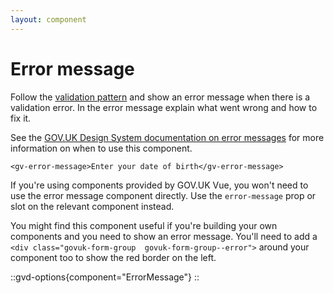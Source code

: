 ```yaml
---
layout: component
---
```


# Error message

Follow the [validation pattern](https://design-system.service.gov.uk/patterns/validation/) and show an error message 
when there is a validation error. In the error message explain what went wrong and how to fix it.

See the [GOV.UK Design System documentation on error messages](https://design-system.service.gov.uk/components/error-message/) 
for more information on when to use this component.

```vue-html
<gv-error-message>Enter your date of birth</gv-error-message>
```

If you're using components provided by GOV.UK Vue, you won't need to use the error message component directly. Use
the `error-message` prop or slot on the relevant component instead.

You might find this component useful if you're building your own components and you need to show an error message. 
You'll need to add a `<div class="govuk-form-group  govuk-form-group--error">` around your component too to show the
red border on the left.

::gvd-options{component="ErrorMessage"}
::
